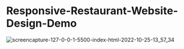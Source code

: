 # Responsive-Restaurant-Website-Design-Demo

![screencapture-127-0-0-1-5500-index-html-2022-10-25-13_57_34](https://user-images.githubusercontent.com/84046930/197831539-5752bca9-534a-47ca-a386-1e8a69f61e89.png)
